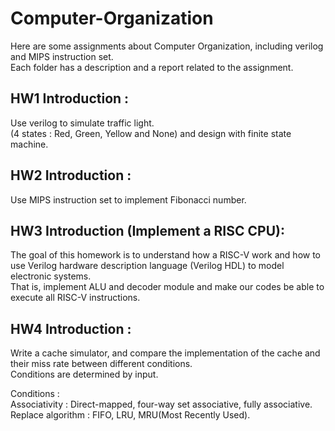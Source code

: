 # Computer-Organization

Here are some assignments about Computer Organization, including verilog and MIPS instruction set.  
Each folder has a description and a report related to the assignment.

## HW1 Introduction : 

Use verilog to simulate traffic light.  
(4 states : Red, Green, Yellow and None) and design with finite state machine.  

## HW2 Introduction : 

Use MIPS instruction set to implement Fibonacci number.  

## HW3 Introduction (Implement a RISC CPU): 

The goal of this homework is to understand how a RISC-V work and how to use Verilog hardware description language (Verilog HDL) to model electronic systems.   
That is, implement ALU and decoder module and make our codes be able to execute all RISC-V instructions.  

## HW4 Introduction : 

Write a cache simulator, and compare the implementation of the cache and their miss rate between different conditions.   
Conditions are determined by input.     
  
Conditions :   
Associativity : Direct-mapped, four-way set associative, fully associative.  
Replace algorithm : FIFO, LRU,  MRU(Most Recently Used).   
